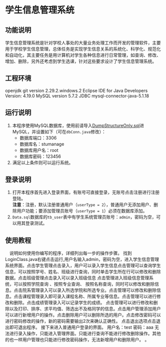 # 学生信息管理系统

## 功能说明

学生信息管理系统是针对学校人事处的大量业务处理工作而开发的管理软件，主要用于学校学生信息管理，总体任务是实现学生信息关系的系统化、科学化、规范化和自动化，其主要任务是用计算机对学生各种信息进行日常管理，如查询、修改、增加、删除，另外还考虑到学生选课，针对这些要求设计了学生信息管理系统。


## 工程环境
openjdk
git version 2.29.2.windows.2
Eclipse IDE for Java Developers Version: 4.19.0
MySQL version 5.7.2
JDBC mysql-connector-java-5.1.18

## 运行说明

1. 本程序使用MySQL数据库，使用前请导入[DumpStructureOnly.sql](database/stumanage.sql)进MySQL，并设置如下（可在`dbConn.java`修改）：
    * 数据库端口：3306
    * 数据库名：stumanage
    * 数据库用户名：root
    * 数据库密码：123456
2. 满足以上条件则可以运行系统。

## 登录说明

1. 打开本程序首先进入登录界面，有账号可直接登录，无账号点击注册进行注册登陆。  
**注意**：注册，默认注册普通用户（`userType = 2`），普通用户无添加用户、删除用户功能；要添加管理员账号（`userType = 1`）必须在数据库添加。
2. `Data.sql`数据库的`tb_user`表中有学生系统管理员账号：`admin`，密码为空，可以用其登录测试。

## 使用教程
　说明如何使用你编写的程序，详细列出每一步的操作步骤。
找到LoginClass.java右键点击运行,用户名输入admin，密码为空，进入学生信息管理系统界面。点击学生管理点击录入，用户可以录入学生信息点击管理可以查询学生信息，可以按照学号、姓名、班级进行查询，同时单击学生所在行可以修改和删除数据。点击班级管理点击录入可以录入班级信息
点击管理进入班级信息管理系统，可以按照学院查询 、按照专业查询、 按照名称查询，同时可以修改和删除信息。点击院系管理录入可以录入所选学院和所选专业。点击管理可以修改和删除信息。点击课程管理录入即可录入课程名称、所属专业等信息。点击管理可以进行修改和删除。点击成绩管理录入可以记录学生的成绩。
点击管理可以进行修改和删除以及打印、排序、求平均值、筛选出不及格同学的信息。点击用户管理添加用户可以进行新增用户的操作。点击删除用户可以删除所选的用户。点击修改密码可以进行密码修改的操作，新的密码需要输出2次来确认正确性。
点击退出选项点击退出即可退出程序。
接下来进入普通用户登录的界面。
用户名：test
密码：aaa
无法进行录入操作，只能进入管理界面。只能进行查询不能进行修改删除操作。其他的也一样用户管理也只能进行修改密码操作，无法新增用户和删除用户。
。










            



